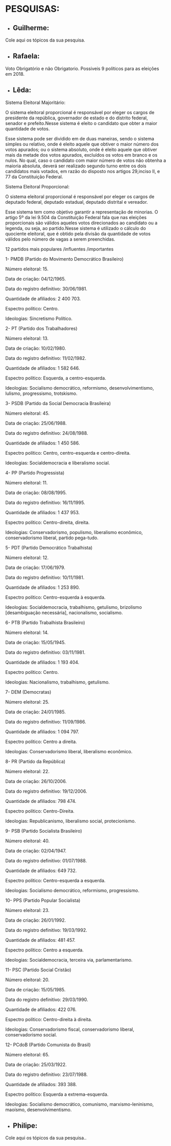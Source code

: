 ﻿# PESQUISAS:

* ## **Guilherme**:

Cole aqui os tópicos da sua pesquisa.

* ## **Rafaela**:

Voto Obrigatório e não Obrigatorio. Possiveis 9 políticos para as eleições em 2018.

* ## **Lêda**:

Sistema Eleitoral Majoritário:

O sistema eleitoral proporcional é responsável por eleger os cargos de presidente da república, governador de estado e do distrito federal, senador e prefeito.Nesse sistema é eleito o candidato que obter a maior quantidade de votos.

Esse sistema pode ser dividido em de duas maneiras, sendo o sistema simples ou relativo, onde é eleito aquele que obtiver o maior número dos votos apurados; 
ou o sistema absoluto, onde é eleito aquele que obtiver mais da metade dos votos apurados, excluídos os votos em branco e os nulos. No qual, caso o candidato 
com maior número de votos não obtenha a maioria absoluta, deverá ser realizado segundo turno entre os dois candidatos mais votados, em razão do disposto nos artigos 29,inciso II, e 77 da Constituição Federal.

Sistema Eleitoral Proporcional:

O sistema eleitoral proporcional é responsável por eleger os cargos de deputado federal, deputado estadual, deputado distrital e vereador.

Esse sistema tem como objetivo garantir a representação de minorias. O artigo 5º da lei 9.504 da Constituição Federal fala que nas eleições proporcionais são válidos aqueles votos direcionados ao candidato ou a legenda, ou seja, ao partido.Nesse sistema é utilizado
o cálculo do quociente eleitoral, que é obtido pela divisão da quantidade de votos válidos pelo número de vagas a serem preenchidas.

12 partidos mais populares /influentes /importantes

1- PMDB (Partido do Movimento Democrático Brasileiro)


Número eleitoral: 15.

Data de criação: 04/12/1965.

Data do registro definitivo: 30/06/1981. 

Quantidade de afiliados: 2 400 703.

Espectro político: Centro.

Ideologias: Sincretismo Político.

2- PT (Partido dos Trabalhadores)


Número eleitoral: 13. 

Data de criação: 10/02/1980.

Data do registro definitivo: 11/02/1982. 

Quantidade de afiliados: 1 582 646.

Espectro político: Esquerda, a centro-esquerda.

Ideologias: Socialismo democrático, reformismo, desenvolvimentismo, lulismo, progressismo, trotskismo.

3- PSDB (Partido da Social Democracia Brasileira)


Número eleitoral: 45. 

Data de criação: 25/06/1988.

Data do registro definitivo: 24/08/1988.

Quantidade de afiliados: 1 450 586.

Espectro político: Centro, centro-esquerda e centro-direita.

Ideologias: Socialdemocracia e liberalismo social.


4- PP (Partido Progressista)


Número eleitoral: 11. 

Data de criação: 08/08/1995.

Data do registro definitivo: 16/11/1995.

Quantidade de afiliados: 1 437 953.

Espectro político: Centro-direita, direita.

Ideologias: Conservadorismo, populismo, liberalismo econômico, conservadorismo liberal, partido pega-tudo.

5- PDT (Partido Democrático Trabalhista)


Número eleitoral: 12. 

Data de criação: 17/06/1979.

Data do registro definitivo: 10/11/1981.

Quantidade de afiliados: 1 253 890.

Espectro político: Centro-esquerda à esquerda.

Ideologias: Socialdemocracia, trabalhismo, getulismo, brizolismo [desambiguação necessária], nacionalismo, socialismo. 

6- PTB (Partido Trabalhista Brasileiro)


Número eleitoral: 14.

Data de criação: 15/05/1945.

Data do registro definitivo: 03/11/1981. 

Quantidade de afiliados: 1 193 404.

Espectro político: Centro.

Ideologias: Nacionalismo, trabalhismo, getulismo.

7- DEM (Democratas)


Número eleitoral: 25. 

Data de criação: 24/01/1985.

Data do registro definitivo: 11/09/1986.

Quantidade de afiliados: 1 094 797.

Espectro político: Centro a direita.

Ideologias: Conservadorismo liberal, liberalismo econômico.

8- PR (Partido da República)


Número eleitoral: 22. 

Data de criação: 26/10/2006.

Data do registro definitivo: 19/12/2006. 

Quantidade de afiliados: 798 474.

Espectro político: Centro-Direita.

Ideologias: Republicanismo, liberalismo social, protecionismo.

9- PSB (Partido Socialista Brasileiro)


Número eleitoral: 40. 

Data de criação: 02/04/1947.

Data do registro definitivo: 01/07/1988. 

Quantidade de afiliados: 649 732.

Espectro político: Centro-esquerda a esquerda.

Ideologias: Socialismo democrático, reformismo, progressismo.

10- PPS (Partido Popular Socialista)


Número eleitoral: 23. 

Data de criação: 26/01/1992.

Data do registro definitivo: 19/03/1992.

Quantidade de afiliados: 481 457.

Espectro político: Centro a esquerda.

Ideologias: Socialdemocracia, terceira via, parlamentarismo.


11- PSC (Partido Social Cristão)


Número eleitoral: 20. 

Data de criação: 15/05/1985.

Data do registro definitivo: 29/03/1990. 

Quantidade de afiliados: 422 076.

Espectro político: Centro-direita à direita.

Ideologias: Conservadorismo fiscal, conservadorismo liberal, conservadorismo social. 

12- PCdoB (Partido Comunista do Brasil)


Número eleitoral: 65. 

Data de criação: 25/03/1922.

Data do registro definitivo: 23/07/1988. 

Quantidade de afiliados: 393 388.

Espectro político: Esquerda a extrema-esquerda.

Ideologias: Socialismo democrático, comunismo, marxismo-leninismo, maoísmo, desenvolvimentismo.


* ## **Philipe**:

Cole aqui os tópicos da sua pesquisa..
